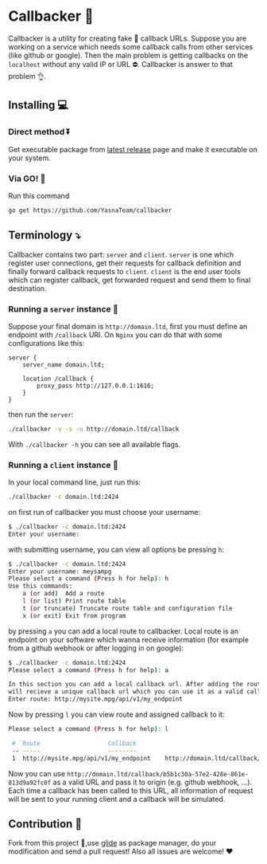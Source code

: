 # Callbacker :calling:

Callbacker is a utility for creating fake :hear_no_evil: callback URLs. Suppose you are working on a service which needs some callback calls from other services (like github or google). Then the main problem is getting callbacks on the `localhost` without any valid IP or URL :no_entry:. Callbacker is answer to that problem :ok_hand:.



## Installing :computer:

### Direct method :arrow_double_down:

Get executable package from [latest release](https://github.com/YasnaTeam/callbacker/releases/latest) page and make it executable on your system.

### Via GO! :1st_place_medal:

Run this command

```bash
go get https://github.com/YasnaTeam/callbacker
```



## Terminology :arrow_heading_down:

Callbacker contains two part: `server` and `client`. `server` is one which register user connections, get their requests for callback definition and finally forward callback requests to `client`. `client` is the end user tools which can register callback, get forwarded request and send them to final destination.



### Running a `server` instance :construction_worker:

Suppose your final domain is `http://domain.ltd`, first you must define an endpoint with `/callback` URI. On `Nginx` you can do that with some configurations like this:

```nginx
server {
	server_name domain.ltd;

	location /callback {
		proxy_pass http://127.0.0.1:1616;
	}
}
```

then run the `server`:

```bash
./callbacker -v -s -u http://domain.ltd/callback
```

With `./callbacker -h` you can see all available flags.



### Running a `client` instance :post_office:

In your local command line, just run this:

```bash
./callbacker -c domain.ltd:2424
```

on first run of callbacker you must choose your username:

```bash
$ ./callbacker -c domain.ltd:2424
Enter your username: 
```

with submitting username, you can view all options be pressing `h`:

```bash
$ ./callbacker -c domain.ltd:2424
Enter your username: meysampg
Please select a command (Press h for help): h
Use this commands:
    a (or add)	Add a route
    l (or list)	Print route table
    t (or truncate)	Truncate route table and configuration file
    x (or exit)	Exit from program
```

by pressing `a` you can add a local route to callbacker. Local route is an endpoint on your software which wanna receive information (for example from a github webhook or after logging in on google):

```bash
$ ./callbacker -c domain.ltd:2424
Please select a command (Press h for help): a

In this section you can add a local callback url. After adding the route, you
will recieve a unique callback url which you can use it as a valid callback.
Enter route: http://mysite.mpg/api/v1/my_endpoint
```

Now by pressing `l` you can view route and assigned callback to it:

```bash
Please select a command (Press h for help): l

 #	Route					Callback
 --	-----					--------
 1	http://mysite.mpg/api/v1/my_endpoint 	http://domain.ltd/callback/b5b1c30a-57e2-428e-861e-813d9a92fc0f
```

Now you can use `http://domain.ltd/callback/b5b1c30a-57e2-428e-861e-813d9a92fc0f` as a valid URL and pass it to origin (e.g. github webhook, ...). Each time a callback has been called to this URL, all information of request will be sent to your running client and a callback will be simulated.



## Contribution :love_letter:

Fork from this project :fork_and_knife:,use [glide](http://glide.sh/) as package manager, do your modification and send a pull request! Also all issues are welcome! :heart: